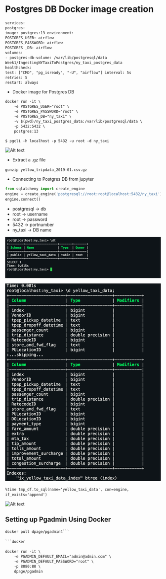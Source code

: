 # Postgres DB Docker image creation

```docker
services:
postgres:
image: postgres:13 environment:
POSTGRES_USER: airflow
POSTGRES_PASSWORD: airflow
POSTGRES _DB: airflow 
volumes:
- postgres-db-volume: /var/lib/postgresql/data 
Week1/IngestingNYTaxiToPostgres/ny_taxi_postgres_data
healthcheck:
test: ["CMD", "pg_isready", "-U", "airflow"] interval: 5s
retries: 5
restart: always
```

- Docker image for Postgres DB

```docker
docker run -it \
    -e POSTGRES_USER="root" \
    -e POSTGRES_PASSWORD="root" \
    -e POSTGRES_DB="ny_taxi" \
    -v $(pwd)/ny_taxi_postgres_data:/var/lib/postgresql/data \
    -p 5432:5432 \
    postgres:13
```

```$ pgcli -h localhost -p 5432 -u root -d ny_taxi```

![Alt text](image.png)

- Extract a .gz file

``` gunzip yellow_tripdata_2019-01.csv.gz ```

- Connecting to Postgres DB from jupyter


```python
from sqlalchemy import create_engine
engine = create_engine('postgresql://root:root@localhost:5432/ny_taxi')
engine.connect()
```

- postgresql -> db
- root -> username
- root -> password
- 5432 -> portnumber
- ny_taxi -> DB name

![Alt text](image-1.png)

![Alt text](image-2.png)

```%time tmp_df.to_sql(name='yellow_taxi_data', con=engine, if_exists='append')```

![Alt text](image-3.png)

## Setting up Pgadmin Using Docker

```docker
docker pull dpage/pgadmin4```

```docker   

docker run -it \
    -e PGADMIN_DEFAULT_EMAIL="admin@admin.com" \
    -e PGADMIN_DEFAULT_PASSWORD="root" \
    -p 8080:80 \
    dpage/pgadmin
```
